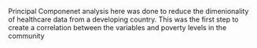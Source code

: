 Principal Componenet analysis here was done to reduce the dimenionality of healthcare data from a developing country. This was the first step to create a correlation between the variables and poverty levels in the community
